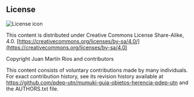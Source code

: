 ## License
![License icon](https://licensebuttons.net/l/by-sa/3.0/88x31.png)

This content is distributed under Creative Commons License Share-Alike, 4.0. [https://creativecommons.org/licenses/by-sa/4.0/](https://creativecommons.org/licenses/by-sa/4.0)

Copyright Juan Martín Rios and contributors

This content consists of voluntary contributions made by many
individuals. For exact contribution history, see its revision history
available at https://github.com/pdep-utn/mumuki-guia-objetos-herencia-pdep-utn and the AUTHORS.txt file.


